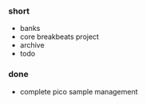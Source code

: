 ### short

- banks
- core breakbeats project
- archive
- todo

### done

- complete pico sample management
